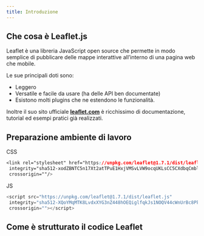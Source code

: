 ```yaml
---
title: Introduzione 
---
```

## Che cosa è Leaflet.js ##

Leaflet è una libreria JavaScript open source  che permette in modo semplice di pubblicare delle mappe interattive all’interno di una pagina web che mobile.

Le sue principali doti sono: 

* Leggero 
* Versatile e facile da usare (ha delle API ben documentate) 
* Esistono molti plugins che ne estendono le funzionalità.

Inoltre il suo sito ufficiale [**leaflet.com**](https://leafletjs.com) è ricchissimo di documentazione, tutorial ed esempi pratici già realizzati.

## Preparazione ambiente di lavoro ##

CSS

``` css
<link rel="stylesheet" href="https://unpkg.com/leaflet@1.7.1/dist/leaflet.css"
 integrity="sha512-xodZBNTC5n17Xt2atTPuE1HxjVMSvLVW9ocqUKLsCC5CXdbqCmblAshOMAS6/keqq/sMZMZ19scR4PsZChSR7A=="
 crossorigin=""/>
```

JS

```js
<script src="https://unpkg.com/leaflet@1.7.1/dist/leaflet.js"
 integrity="sha512-XQoYMqMTK8LvdxXYG3nZ448hOEQiglfqkJs1NOQV44cWnUrBc8PkAOcXy20w0vlaXaVUearIOBhiXZ5V3ynxwA=="
 crossorigin=""></script>
```

## Come è strutturato il codice Leaflet

<struttura></struttura>


